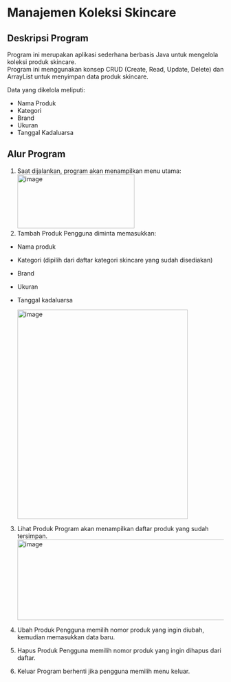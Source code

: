 # Manajemen Koleksi Skincare  

## Deskripsi Program  
Program ini merupakan aplikasi sederhana berbasis Java untuk mengelola koleksi produk skincare.  
Program ini menggunakan konsep CRUD (Create, Read, Update, Delete) dan ArrayList untuk menyimpan data produk skincare.  

Data yang dikelola meliputi:  
- Nama Produk  
- Kategori  
- Brand  
- Ukuran  
- Tanggal Kadaluarsa  

## Alur Program  
1. Saat dijalankan, program akan menampilkan menu utama:
   <img width="272" height="125" alt="image" src="https://github.com/user-attachments/assets/b3072541-f756-4677-979d-f7f35f2af119" />
2. Tambah Produk
Pengguna diminta memasukkan:
- Nama produk
- Kategori (dipilih dari daftar kategori skincare yang sudah disediakan)
- Brand
- Ukuran
- Tanggal kadaluarsa
  
  <img width="396" height="486" alt="image" src="https://github.com/user-attachments/assets/288373bf-6ce9-4e9b-bd52-794a2489a054" />

3. Lihat Produk
Program akan menampilkan daftar produk yang sudah tersimpan.
   <img width="606" height="187" alt="image" src="https://github.com/user-attachments/assets/6ce7ca68-0cc9-4ad8-8710-0bf81313d8f6" />

4. Ubah Produk
Pengguna memilih nomor produk yang ingin diubah, kemudian memasukkan data baru.

5. Hapus Produk
Pengguna memilih nomor produk yang ingin dihapus dari daftar.

6. Keluar
Program berhenti jika pengguna memilih menu keluar.

 

